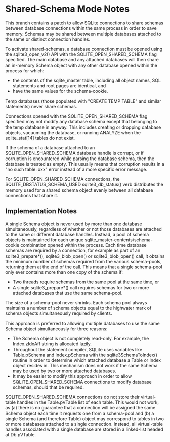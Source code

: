 
Shared-Schema Mode Notes
========================

This branch contains a patch to allow SQLite connections to share schemas
between database connections within the same process in order to save memory.
Schemas may be shared between multiple databases attached to the same or
distinct connection handles.

To activate shared-schemas, a database connection must be opened using the
sqlite3&#95;open&#95;v2() API with the SQLITE&#95;OPEN&#95;SHARED&#95;SCHEMA
flag specified.  The main database and any attached databases will then share
an in-memory Schema object with any other database opened within the process
for which: 

  * the contents of the sqlite&#95;master table, including all object names,
    SQL statements and root pages are identical, and
  * have the same values for the schema-cookie.

Temp databases (those populated with "CREATE TEMP TABLE" and similar
statements) never share schemas.

Connections opened with the SQLITE&#95;OPEN&#95;SHARED&#95;SCHEMA flag
specified may not modify any database schema except that belonging to the
temp database in anyway. This includes creating or dropping database 
objects, vacuuming the database, or running ANALYZE when the
sqlite&#95;stat\[14\] tables do not exist.

If the schema of a database attached to an
SQLITE&#95;OPEN&#95;SHARED&#95;SCHEMA database handle is corrupt, or if
corruption is encountered while parsing the database schema, then the
database is treated as empty. This usually means that corruption results in
a "no such table: xxx" error instead of a more specific error message.

For SQLITE&#95;OPEN&#95;SHARED&#95;SCHEMA connections, the
SQLITE&#95;DBSTATUS&#95;SCHEMA&#95;USED sqlite3&#95;db&#95;status() verb
distributes the memory used for a shared schema object evenly between all
database connections that share it.

## Implementation Notes

A single Schema object is never used by more than one database simultaneously,
regardless of whether or not those databases are attached to the same or
different database handles. Instead, a pool of schema objects is maintained 
for each unique sqlite&#95;master-contents/schema-cookie combination
opened within the process. Each time database schemas are required by a
connection, for example as part of an sqlite3&#95;prepare\*(),
sqlite3&#95;blob&#95;open() or sqlite3&#95;blob&#95;open() call, it obtains
the minimum number of schemas required from the various schema-pools, returning
them at the end of the call. This means that a single schema-pool only ever
contains more than one copy of the schema if:

  * Two threads require schemas from the same pool at the same time, or
  * A single sqlite3&#95;prepare\*() call requires schemas for two or more
    attached databases that use the same schema-pool.

The size of a schema-pool never shrinks. Each schema pool always maintains 
a number of schema objects equal to the highwater mark of schema objects
simultaneously required by clients.

This approach is preferred to allowing multiple databases to use the same
Schema object simultaneously for three reasons:

  * The Schema object is not completely read-only. For example, the 
    Index.zIdxAff string is allocated lazily.
  * Throughout the statement compiler, SQLite uses variables like 
    Table.pSchema and Index.pSchema with the sqlite3SchemaToIndex() routine
    in order to determine which attached database a Table or Index object
    resides in. This mechanism does not work if the same Schema may be
    used by two or more attached databases.
  * It may be easier to modify this approach in order to allow
    SQLITE&#95;OPEN&#95;SHARED&#95;SCHEMA connections to modify database
    schemas, should that be required.

SQLITE&#95;OPEN&#95;SHARED&#95;SCHEMA connections do not store their
virtual-table handles in the Table.pVTable list of each table. This would not
work, as (a) there is no guarantee that a connection will be assigned the same
Schema object each time it requests one from a schema-pool and (b) a single
Schema (and therefore Table) object may correspond to tables in two or more
databases attached to a single connection. Instead, all virtual-table handles
associated with a single database are stored in a linked-list headed at
Db.pVTable.



